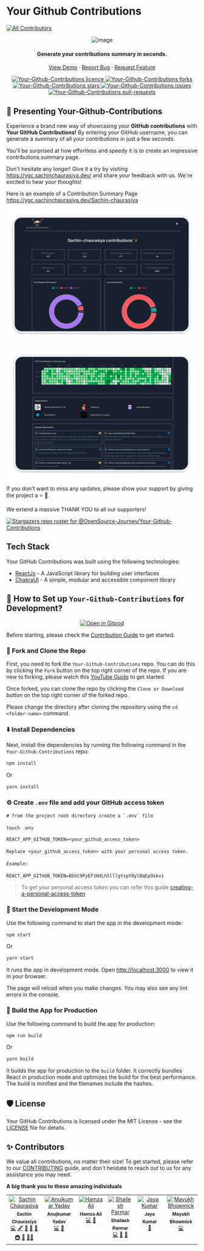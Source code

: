 # Your Github Contributions

<!-- ALL-CONTRIBUTORS-BADGE:START - Do not remove or modify this section -->
[![All Contributors](https://img.shields.io/badge/all_contributors-6-orange.svg?style=flat-square)](#contributors-)
<!-- ALL-CONTRIBUTORS-BADGE:END -->

<div align="center">
<img width="253" alt="image" src="https://user-images.githubusercontent.com/59080942/219131354-9fb82898-e6e7-4008-9879-4f8091babd59.png">
<h4 align="center">Generate your contributions summary in seconds.</h4>
<p align="center">
    <a href="https://ygc.sachinchaurasiya.dev" target="blank">View Demo</a>
    ·
    <a href="https://github.com/OpenSource-Journey/Your-Github-Contributions/issues/new/choose">Report Bug</a>
    ·
    <a href="https://github.com/OpenSource-Journey/Your-Github-Contributions/issues/new/choose">Request Feature</a>
</p>
<p align="center">
  <a href="https://github.com/OpenSource-Journey/Your-Github-Contributions/blob/main/LICENSE" target="blank">
<img src="https://img.shields.io/github/license/OpenSource-Journey/Your-Github-Contributions?style=flat-square" alt="Your-Github-Contributions licence" />
</a>
<a href="https://github.com/OpenSource-Journey/Your-Github-Contributions/fork" target="blank">
<img src="https://img.shields.io/github/forks/OpenSource-Journey/Your-Github-Contributions?style=flat-square" alt="Your-Github-Contributions forks"/>
</a>
<a href="https://github.com/OpenSource-Journey/Your-Github-Contributions/stargazers" target="blank">
<img src="https://img.shields.io/github/stars/OpenSource-Journey/Your-Github-Contributions?style=flat-square" alt="Your-Github-Contributions stars"/>
</a>
<a href="https://github.com/OpenSource-Journey/Your-Github-Contributions/issues" target="blank">
<img src="https://img.shields.io/github/issues/OpenSource-Journey/Your-Github-Contributions?style=flat-square" alt="Your-Github-Contributions issues"/>
</a>
<a href="https://github.com/OpenSource-Journey/Your-Github-Contributions/pulls" target="blank">
<img src="https://img.shields.io/github/issues-pr/OpenSource-Journey/Your-Github-Contributions?style=flat-square" alt="Your-Github-Contributions pull-requests"/>
</a>
</p>
</div>

## 👋 Presenting Your-Github-Contributions

Experience a brand new way of showcasing your **GitHub contributions** with **Your GitHub Contributions!** By entering your GitHub username, you can generate a summary of all your contributions in just a few seconds.

You'll be surprised at how effortless and speedy it is to create an impressive contributions summary page.

Don't hesitate any longer! Give it a try by visiting https://ygc.sachinchaurasiya.dev/ and share your feedback with us. We're excited to hear your thoughts!

Here is an example of a Contribution Summary Page https://ygc.sachinchaurasiya.dev/Sachin-chaurasiya

![screenshot1](https://github.com/OpenSource-Journey/Your-Github-Contributions/blob/main/src/assets/images/Mockup-1.png)

![screenshot2](https://github.com/OpenSource-Journey/Your-Github-Contributions/blob/main/src/assets/images/Mockup-2.png)

If you don't want to miss any updates, please show your support by giving the project a ⭐ 🚀.

We extend a massive THANK YOU to all our supporters!

[![Stargazers repo roster for @OpenSource-Journey/Your-Github-Contributions](https://reporoster.com/stars/OpenSource-Journey/Your-Github-Contributions)](https://github.com/OpenSource-Journey/Your-Github-Contributions/stargazers)

## Tech Stack

Your GitHub Contributions was built using the following technologies:

- [ReactJs](https://reactjs.org/) - A JavaScript library for building user interfaces
- [ChakraUI](https://chakra-ui.com/) - A simple, modular and accessible component library


## 🤔 How to Set up `Your-Github-Contributions` for Development?

<p align="center">
  <a href="https://gitpod.io/#https://github.com/OpenSource-Journey/Your-Github-Contributions">
  <img
    src="https://gitpod.io/button/open-in-gitpod.svg"
    alt="Open in Gitpod"
  />
</a>
</p>

Before starting, please check the [Contribution Guide](./CONTRIBUTING.md) to get started.

### 🍴 Fork and Clone the Repo

First, you need to fork the `Your-Github-Contributions` repo. You can do this by clicking the `Fork` button on the top right corner of the repo. If you are new to forking, please watch this [YouTube Guide](https://www.youtube.com/watch?v=h8suY-Osn8Q) to get started.

Once forked, you can clone the repo by clicking the `Clone or Download` button on the top right corner of the forked repo.

Please change the directory after cloning the repository using the `cd <folder-name>` command.

### ⬇️ Install Dependencies

Next, install the dependencies by running the following command in the `Your-Github-Contributions` repo:

```bash
npm install
```

Or

```bash
yarn install
```

### ⚙️ Create `.env` file and add your GitHub access token

```shell
# from the project root directory create a `.env` file

touch .env

```

```env
REACT_APP_GITHUB_TOKEN=<your_github_access_token>

Replace <your_github_access_token> with your personal access token.

Example:

REACT_APP_GITHUB_TOKEN=BShC9PyEF1HdLh5lllgtspY8ylBqEpOxkvi

```

> To get your personal access token you can refer this guide [creating-a-personal-access-token](https://docs.github.com/en/authentication/keeping-your-account-and-data-secure/creating-a-personal-access-token)

### 🦄 Start the Development Mode

Use the following command to start the app in the development mode:

```bash
npm start
```

Or

```bash
yarn start
```

It runs the app in development mode. Open [http://localhost:3000](http://localhost:3000) to view it in your browser.

The page will reload when you make changes. You may also see any lint errors in the console.

### 🧱 Build the App for Production

Use the following command to build the app for production:

```bash
npm run build
```

Or

```bash
yarn build
```

It builds the app for production to the `build` folder. It correctly bundles React in production mode and optimizes the build for the best performance. The build is minified and the filenames include the hashes.

## 🛡️ License

Your GitHub Contributions is licensed under the MIT License - see the [LICENSE](https://github.com/OpenSource-Journey/Your-Github-Contributions/blob/main/LICENSE) file for details.

## ✨ Contributors

We value all contributions, no matter their size! To get started, please refer to our [CONTRIBUTING](./CONTRIBUTING.md) guide, and don't hesitate to reach out to us for any assistance you may need.

**A big thank you to these amazing individuals**

<!-- ALL-CONTRIBUTORS-LIST:START - Do not remove or modify this section -->
<!-- prettier-ignore-start -->
<!-- markdownlint-disable -->
<table>
  <tbody>
    <tr>
      <td align="center" valign="top" width="14.28%"><a href="https://sachinchaurasiya.dev"><img src="https://avatars.githubusercontent.com/u/59080942?v=4?s=100" width="100px;" alt="Sachin Chaurasiya"/><br /><sub><b>Sachin Chaurasiya</b></sub></a><br /><a href="https://github.com/OpenSource-Journey/Your-Github-Contributions/commits?author=Sachin-chaurasiya" title="Code">💻</a> <a href="#content-Sachin-chaurasiya" title="Content">🖋</a> <a href="https://github.com/OpenSource-Journey/Your-Github-Contributions/commits?author=Sachin-chaurasiya" title="Documentation">📖</a> <a href="#design-Sachin-chaurasiya" title="Design">🎨</a> <a href="#ideas-Sachin-chaurasiya" title="Ideas, Planning, & Feedback">🤔</a> <a href="#infra-Sachin-chaurasiya" title="Infrastructure (Hosting, Build-Tools, etc)">🚇</a> <a href="#maintenance-Sachin-chaurasiya" title="Maintenance">🚧</a> <a href="#mentoring-Sachin-chaurasiya" title="Mentoring">🧑‍🏫</a></td>
      <td align="center" valign="top" width="14.28%"><a href="https://anujkumar.netlify.app/"><img src="https://avatars.githubusercontent.com/u/65344146?v=4?s=100" width="100px;" alt="Anujkumar Yadav"/><br /><sub><b>Anujkumar Yadav</b></sub></a><br /><a href="https://github.com/OpenSource-Journey/Your-Github-Contributions/commits?author=anuj-kumary" title="Code">💻</a> <a href="#ideas-anuj-kumary" title="Ideas, Planning, & Feedback">🤔</a></td>
      <td align="center" valign="top" width="14.28%"><a href="https://github.com/Hat52"><img src="https://avatars.githubusercontent.com/u/44437268?v=4?s=100" width="100px;" alt="Hamza Ali"/><br /><sub><b>Hamza Ali</b></sub></a><br /><a href="https://github.com/OpenSource-Journey/Your-Github-Contributions/commits?author=Hat52" title="Code">💻</a> <a href="#ideas-Hat52" title="Ideas, Planning, & Feedback">🤔</a></td>
      <td align="center" valign="top" width="14.28%"><a href="https://shailesh-parmar.netlify.app/"><img src="https://avatars.githubusercontent.com/u/71748675?v=4?s=100" width="100px;" alt="Shailesh Parmar"/><br /><sub><b>Shailesh Parmar</b></sub></a><br /><a href="https://github.com/OpenSource-Journey/Your-Github-Contributions/commits?author=ShaileshParmar11" title="Code">💻</a> <a href="#ideas-ShaileshParmar11" title="Ideas, Planning, & Feedback">🤔</a> <a href="#design-ShaileshParmar11" title="Design">🎨</a></td>
      <td align="center" valign="top" width="14.28%"><a href="https://github.com/Jayakumar03"><img src="https://avatars.githubusercontent.com/u/86454250?v=4?s=100" width="100px;" alt="Jaya Kumar"/><br /><sub><b>Jaya Kumar</b></sub></a><br /><a href="https://github.com/OpenSource-Journey/Your-Github-Contributions/commits?author=Jayakumar03" title="Documentation">📖</a></td>
      <td align="center" valign="top" width="14.28%"><a href="https://github.com/mayukh551"><img src="https://avatars.githubusercontent.com/u/82811112?v=4?s=100" width="100px;" alt="Mayukh Bhowmick"/><br /><sub><b>Mayukh Bhowmick</b></sub></a><br /><a href="https://github.com/OpenSource-Journey/Your-Github-Contributions/commits?author=mayukh551" title="Code">💻</a></td>
    </tr>
  </tbody>
</table>

<!-- markdownlint-restore -->
<!-- prettier-ignore-end -->

<!-- ALL-CONTRIBUTORS-LIST:END -->

